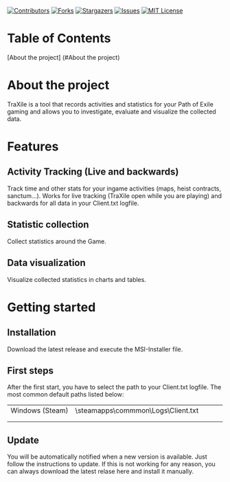 <!-- Improved compatibility of back to top link: See: https://github.com/othneildrew/Best-README-Template/pull/73 -->
<a name="readme-top"></a>


[![Contributors][contributors-shield]][contributors-url]
[![Forks][forks-shield]][forks-url]
[![Stargazers][stars-shield]][stars-url]
[![Issues][issues-shield]][issues-url]
[![MIT License][license-shield]][license-url]

# Table of Contents
[About the project] (#About the project)

# About the project
TraXile is a tool that records activities and statistics for your Path of Exile gaming and allows you to 
investigate, evaluate and visualize the collected data.

# Features
## Activity Tracking (Live and backwards)
Track time and other stats for your ingame activities (maps, heist contracts, sanctum...). Works for live tracking (TraXile open while you are playing)
and backwards for all data in your Client.txt logfile.

## Statistic collection
Collect statistics around the Game.

## Data visualization
Visualize collected statistics in charts and tables.

# Getting started
## Installation
Download the latest release and execute the MSI-Installer file.

## First steps
After the first start, you have to select the path to your Client.txt logfile. The most common default paths listed below:

|   |   |   |   |   |
|---|---|---|---|---|
| Windows (Steam)  | <SteamLibrary>\steamapps\commmon\Logs\Client.txt  |
|   |   |   |   |   |
|   |   |   |   |   |

## Update
You will be automatically notified when a new version is available. Just follow the instructions to update.
If this is not working for any reason, you can always download the latest relase here and install it manually.



<!-- MARKDOWN LINKS & IMAGES -->
<!-- https://www.markdownguide.org/basic-syntax/#reference-style-links -->
[contributors-shield]: https://img.shields.io/github/contributors/dermow/TraXIle.svg?style=for-the-badge
[contributors-url]: https://github.com/dermow/TraXile/graphs/contributors
[forks-shield]: https://img.shields.io/github/forks/dermow/TraXile.svg?style=for-the-badge
[forks-url]: https://github.com/dermow/TraXile/network/members
[stars-shield]: https://img.shields.io/github/stars/dermow/TraXile.svg?style=for-the-badge
[stars-url]: https://github.com/dermow/TraXile/stargazers
[issues-shield]: https://img.shields.io/github/issues/dermow/TraXile.svg?style=for-the-badge
[issues-url]: https://github.com/dermow/TraXile/issues
[license-shield]: https://img.shields.io/github/license/dermow/TraXile.svg?style=for-the-badge
[license-url]: https://github.com/dermow/TraXile/blob/master/LICENSE.txt
[linkedin-shield]: https://img.shields.io/badge/-LinkedIn-black.svg?style=for-the-badge&logo=linkedin&colorB=555
[linkedin-url]: https://linkedin.com/in/linkedin_username
[product-screenshot]: images/screenshot.png
